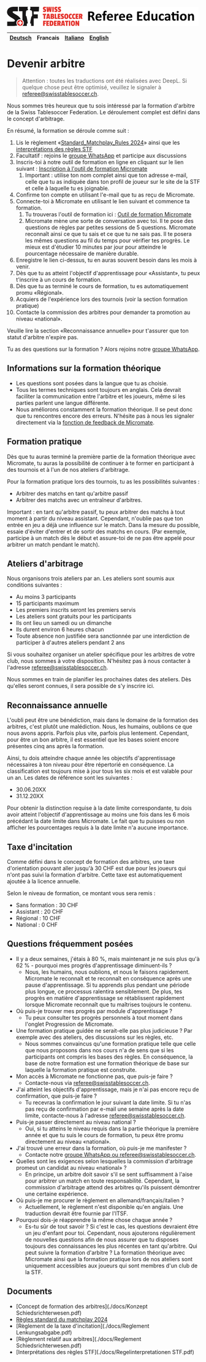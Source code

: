 ![img.png](img/img.png)

|[Deutsch](./README.md)|Francais|[Italiano](./it.md)|[English](./en.md)|
|---|---|---|---|

# Devenir arbitre

> Attention : toutes les traductions ont été réalisées avec DeepL. Si quelque chose peut être optimisé, veuillez le signaler à referee@swisstablesoccer.ch.

Nous sommes très heureux que tu sois intéressé par la formation d'arbitre de la Swiss Tablesoccer Federation. Le déroulement complet est défini dans le concept d'arbitrage.

En résumé, la formation se déroule comme suit :

1. Lis le règlement «[Standard_Matchplay_Rules 2024](./docs/Standard_Matchplay_Rules_2024.pdf)» ainsi que les [interprétations des règles STF](./docs/Regelinterpretationen%20STF.pdf)
2. Facultatif : rejoins le [groupe WhatsApp](./contact.md) et participe aux discussions
3. Inscris-toi à notre outil de formation en ligne en cliquant sur le lien suivant : [Inscription à l'outil de formation Micromate](https://learn.micromate.ai/registration?orgCode=8955-DEF2-BAF2-F4B1)
    1. Important : utilise ton nom complet ainsi que ton adresse e-mail, celle que tu as indiquée dans ton profil de joueur sur le site de la STF et celle à laquelle tu es joignable.
3. Confirme ton compte en utilisant l'e-mail que tu as reçu de Micromate.
4. Connecte-toi à Micromate en utilisant le lien suivant et commence ta formation.
    1. Tu trouveras l'outil de formation ici : [Outil de formation Micromate](https://learn.micromate.ai)
    2. Micromate mène une sorte de conversation avec toi. Il te pose des questions de règles par petites sessions de 5 questions. Micromate reconnaît ainsi ce que tu sais et ce que tu ne sais pas. Il te posera les mêmes questions au fil du temps pour vérifier tes progrès. Le mieux est d'étudier 10 minutes par jour pour atteindre le pourcentage nécessaire de manière durable.
6. Enregistre le lien ci-dessus, tu en auras souvent besoin dans les mois à venir.
7. Dès que tu as atteint l'objectif d'apprentissage pour «Assistant», tu peux t'inscrire à un cours de formation.
8. Dès que tu as terminé le cours de formation, tu es automatiquement promu «Régional».
9. Acquiers de l'expérience lors des tournois (voir la section formation pratique)
10. Contacte la commission des arbitres pour demander ta promotion au niveau «national».

Veuille lire la section «Reconnaissance annuelle» pour t'assurer que ton statut d'arbitre n'expire pas.

Tu as des questions sur la formation ? Alors rejoins notre [groupe WhatsApp](./contact.md).

## Informations sur la formation théorique

- Les questions sont posées dans la langue que tu as choisie.
- Tous les termes techniques sont toujours en anglais. Cela devrait faciliter la communication entre l'arbitre et les joueurs, même si les parties parlent une langue différente.
- Nous améliorons constamment la formation théorique. Il se peut donc que tu rencontres encore des erreurs. N'hésite pas à nous les signaler directement via la [fonction de feedback de Micromate](./feedback.md).

## Formation pratique

Dès que tu auras terminé la première partie de la formation théorique avec Micromate, tu auras la possibilité de continuer à te former en participant à des tournois et à l'un de nos ateliers d'arbitrage.

Pour la formation pratique lors des tournois, tu as les possibilités suivantes :

- Arbitrer des matchs en tant qu'arbitre passif
- Arbitrer des matchs avec un entraîneur d'arbitres.

Important : en tant qu'arbitre passif, tu peux arbitrer des matchs à tout moment à partir du niveau assistant. Cependant, n'oublie pas que ton entrée en jeu a déjà une influence sur le match. Dans la mesure du possible, essaie d'éviter d'entrer et de sortir des matchs en cours. (Par exemple, participe à un match dès le début et assure-toi de ne pas être appelé pour arbitrer un match pendant le match).

## Ateliers d'arbitrage

Nous organisons trois ateliers par an. Les ateliers sont soumis aux conditions suivantes :

- Au moins 3 participants
- 15 participants maximum
- Les premiers inscrits seront les premiers servis
- Les ateliers sont gratuits pour les participants
- Ils ont lieu un samedi ou un dimanche
- Ils durent environ 6 heures chacun
- Toute absence non justifiée sera sanctionnée par une interdiction de participer à d'autres ateliers pendant 2 ans

Si vous souhaitez organiser un atelier spécifique pour les arbitres de votre club, nous sommes à votre disposition. N'hésitez pas à nous contacter à l'adresse [referee@swisstablesoccer.ch](mailto:referee@swisstablesoccer.ch).

Nous sommes en train de planifier les prochaines dates des ateliers. Dès qu'elles seront connues, il sera possible de s'y inscrire ici.

## Reconnaissance annuelle

L'oubli peut être une bénédiction, mais dans le domaine de la formation des arbitres, c'est plutôt une malédiction. Nous, les humains, oublions ce que nous avons appris. Parfois plus vite, parfois plus lentement. Cependant, pour être un bon arbitre, il est essentiel que les bases soient encore présentes cinq ans après la formation.

Ainsi, tu dois atteindre chaque année les objectifs d'apprentissage nécessaires à ton niveau pour être répertorié en conséquence. La classification est toujours mise à jour tous les six mois et est valable pour un an. Les dates de référence sont les suivantes :

- 30.06.20XX
- 31.12.20XX

Pour obtenir la distinction requise à la date limite correspondante, tu dois avoir atteint l'objectif d'apprentissage au moins une fois dans les 6 mois précédant la date limite dans Micromate. Le fait que tu puisses ou non afficher les pourcentages requis à la date limite n'a aucune importance.

## Taxe d'incitation

Comme défini dans le concept de formation des arbitres, une taxe d'orientation pouvant aller jusqu'à 30 CHF est due pour les joueurs qui n'ont pas suivi la formation d'arbitre. Cette taxe est automatiquement ajoutée à la licence annuelle.

Selon le niveau de formation, ce montant vous sera remis :

- Sans formation : 30 CHF
- Assistant : 20 CHF
- Régional : 10 CHF
- National : 0 CHF

## Questions fréquemment posées

- Il y a deux semaines, j'étais à 80 %, mais maintenant je ne suis plus qu'à 62 % - pourquoi mes progrès d'apprentissage diminuent-ils ?
    - Nous, les humains, nous oublions, et nous le faisons rapidement. Micromate le reconnaît et te reconnaît en conséquence après une pause d'apprentissage. Si tu apprends plus pendant une période plus longue, ce processus ralentira sensiblement. De plus, tes progrès en matière d'apprentissage se rétablissent rapidement lorsque Micromate reconnaît que tu maîtrises toujours le contenu.
- Où puis-je trouver mes progrès par module d'apprentissage ?
    - Tu peux consulter tes progrès personnels à tout moment dans l'onglet Progression de Micromate.
- Une formation pratique guidée ne serait-elle pas plus judicieuse ? Par exemple avec des ateliers, des discussions sur les règles, etc.
    - Nous sommes convaincus qu'une formation pratique telle que celle que nous proposons dans nos cours n'a de sens que si les participants ont compris les bases des règles. En conséquence, la base de notre formation est une formation théorique de base sur laquelle la formation pratique est construite.
- Mon accès à Micromate ne fonctionne pas, que puis-je faire ?
    - Contacte-nous via <referee@swisstablesoccer.ch>.
- J'ai atteint les objectifs d'apprentissage, mais je n'ai pas encore reçu de confirmation, que puis-je faire ?
    - Tu recevras la confirmation le jour suivant la date limite. Si tu n'as pas reçu de confirmation par e-mail une semaine après la date limite, contacte-nous à l'adresse <referee@swisstablesoccer.ch>.
- Puis-je passer directement au niveau national ?
    - Oui, si tu atteins le niveau requis dans la partie théorique la première année et que tu suis le cours de formation, tu peux être promu directement au niveau «national».
- J'ai trouvé une erreur dans la formation, où puis-je me manifester ?
    - Contacte notre [groupe WhatsApp ou referee@swisstablesoccer.ch](./contact.md).
- Quelles sont les exigences selon lesquelles la commission d'arbitrage promeut un candidat au niveau «national» ?
    - En principe, un arbitre doit savoir s'il se sent suffisamment à l'aise pour arbitrer un match en toute responsabilité. Cependant, la commission d'arbitrage attend des arbitres qu'ils puissent démontrer une certaine expérience.
- Où puis-je me procurer le règlement en allemand/français/italien ?
    - Actuellement, le règlement n'est disponible qu'en anglais. Une traduction devrait être fournie par l'ITSF.
- Pourquoi dois-je réapprendre la même chose chaque année ?
    - Es-tu sûr de tout savoir ? Si c'est le cas, les questions devraient être un jeu d'enfant pour toi. Cependant, nous ajouterons régulièrement de nouvelles questions afin de nous assurer que tu disposes toujours des connaissances les plus récentes en tant qu'arbitre.
Qui peut suivre la formation d'arbitre ?
La formation théorique avec Micromate ainsi que la formation pratique lors de nos ateliers sont uniquement accessibles aux joueurs qui sont membres d'un club de la STF.

## Documents

- [Concept de formation des arbitres](./docs/Konzept Schiedsrichterwesen.pdf)
- [Règles standard du matchplay 2024](./docs/Standard_Matchplay_Rules_2024.pdf)
- [Règlement de la taxe d'incitation](./docs/Reglement Lenkungsabgabe.pdf)
- [Règlement relatif aux arbitres](./docs/Reglement Schiedsrichterwesen.pdf)
- [Interprétations des règles STF](./docs/Regelinterpretationen STF.pdf)
